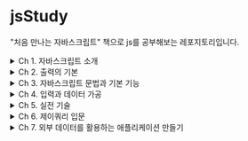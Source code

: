 # jsStudy
 "처음 만나는 자바스크립트" 책으로 js를 공부해보는 레포지토리입니다.

<details>
<summary>Ch 1. 자바스크립트 소개</summary>
<div markdown="1">

- [x] 1-1. 자바스크립트를 배우려는 여러분에게
- [x] 1-2. 자바스크립트의 정체는?
- [x] 1-3. 자바스크립트 '프로그래밍'과 동작 구조
- [x] 1-4. 각 장의 개요
- [x] 1-5. 도구 준비하기
- [x] 1-6. 예제 데이터 다운로드
- [x] 1-7. 템플릿을 준비한 후 출발!

</div>
</details>

<details>
<summary>Ch 2. 출력의 기본</summary>
<div markdown="1">

- [x] 2-1. 콘솔에 출력하기
- [x] 2-2. 자바스크립트는 어디에 작성하는가?
- [ ] 2-3. 다이얼로그 박스 표시
- [ ] 2-4. HTML 변경하기

</div>
</details>

<details>
<summary>Ch 3. 자바스크립트 문법과 기본 기능</summary>
<div markdown="1">

- [ ] 3-1. 확인 다이얼로 박스 표시하기
- [ ] 3-2. 입력 내용에 따라 동작 변경하기
- [ ] 3-3. 동작의 범위를 넓히자
- [ ] 3-4. 숫자 맞추기 게임
- [ ] 3-5. 시간에 따라 다른 메시지 표시하기
- [ ] 3-6. 1장, 2장, 3장...이라고 출력
- [ ] 3-7. 콘솔로 몬스터를 물리치자
- [ ] 3-8. 세금 포함 가격 계산하기
- [ ] 3-9. FizzBuzz
- [ ] 3-10. 항목을 리스트로 표시하기
- [ ] 3-11. 아이템 가격과 재고 표시하기

</div>
</details>

<details>
<summary>Ch 4. 입력과 데이터 가공</summary>
<div markdown="1">

- [ ] 4-1. 폼의 입력 내용 가져오기
- [ ] 4-2. 알기 쉽게 날짜/시간 표시하기
- [ ] 4-3. '0'을 붙여서 자릿수 맞추기
- [ ] 4-4. 소수점 자릿수 버리기

</div>
</details>

<details>
<summary>Ch 5. 실전 기술</summary>
<div markdown="1">

- [ ] 5-1. 카운트다운 타이머
- [ ] 5-2. 풀다운 메뉴로 페이지 이동하기
- [ ] 5-3. 설문지 응답은 한 번만!
- [ ] 5-4. 사진 변경하기
- [ ] 5-5. 슬라이드쇼

</div>
</details>

<details>
<summary>Ch 6. 제이쿼리 입문</summary>
<div markdown="1">

- [ ] 6-1. 열렸다 닫혔다 하는 내비게이션 메뉴
- [ ] 6-2. 박스 열고 닫기
- [ ] 6-3. 공석 상황 확인

</div>
</details>

<details>
<summary>Ch 7. 외부 데이터를 활용하는 애플리케이션 만들기</summary>
<div markdown="1">

- [ ] 7-1. 최신 기사를 목록으로 표시하기
- [ ] 7-2. 웹 API를 사용해 보자

</div>
</details>
